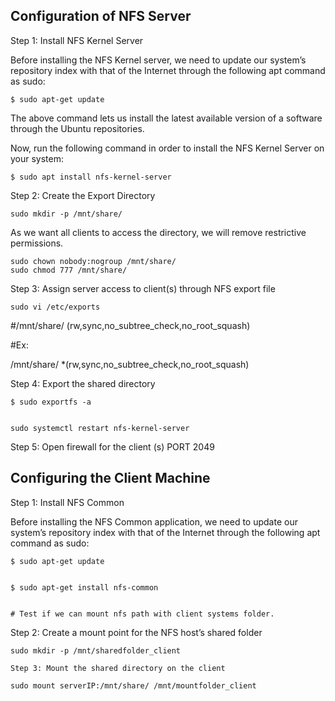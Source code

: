 ## Configuration of NFS Server

Step 1: Install NFS Kernel Server

Before installing the NFS Kernel server, we need to update our system’s repository index with that of the Internet through the following apt command as sudo:
```
$ sudo apt-get update
```
The above command lets us install the latest available version of a software through the Ubuntu repositories.

Now, run the following command in order to install the NFS Kernel Server on your system:
```
$ sudo apt install nfs-kernel-server
```

Step 2: Create the Export Directory
```
sudo mkdir -p /mnt/share/
```
As we want all clients to access the directory, we will remove restrictive permissions.
```
sudo chown nobody:nogroup /mnt/share/
sudo chmod 777 /mnt/share/
```

Step 3: Assign server access to client(s) through NFS export file
```
sudo vi /etc/exports
```

#/mnt/share/ <clientIP or Clients CIDR>(rw,sync,no_subtree_check,no_root_squash)
 
 #Ex:

/mnt/share/ *(rw,sync,no_subtree_check,no_root_squash)


Step 4: Export the shared directory
```
$ sudo exportfs -a


sudo systemctl restart nfs-kernel-server
```
 
Step 5: Open firewall for the client (s) PORT 2049


## Configuring the Client Machine


Step 1: Install NFS Common
 
Before installing the NFS Common application, we need to update our system’s repository index with that of the Internet through the following apt command as sudo:
```
$ sudo apt-get update


$ sudo apt-get install nfs-common


# Test if we can mount nfs path with client systems folder.
```
 
Step 2: Create a mount point for the NFS host’s shared folder
```
sudo mkdir -p /mnt/sharedfolder_client

Step 3: Mount the shared directory on the client

sudo mount serverIP:/mnt/share/ /mnt/mountfolder_client
```
